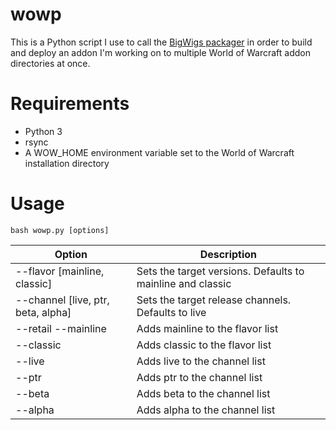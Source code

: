 # wowp

This is a Python script I use to call the [BigWigs packager](https://github.com/BigWigsMods/packager)
in order to build and deploy an addon I'm working on to multiple World of
Warcraft addon directories at once.

# Requirements

- Python 3
- rsync
- A WOW_HOME environment variable set to the World of Warcraft installation directory

# Usage

```bash wowp.py [options] ```

| Option | Description |
| ------ | ----------- |
| --flavor \[mainline, classic\] | Sets the target versions. Defaults to mainline and classic |
| --channel \[live, ptr, beta, alpha\] | Sets the target release channels. Defaults to live |
| --retail --mainline | Adds mainline to the flavor list |
| --classic | Adds classic to the flavor list |
| --live | Adds live to the channel list |
| --ptr | Adds ptr to the channel list |
| --beta | Adds beta to the channel list |
| --alpha | Adds alpha to the channel list |
